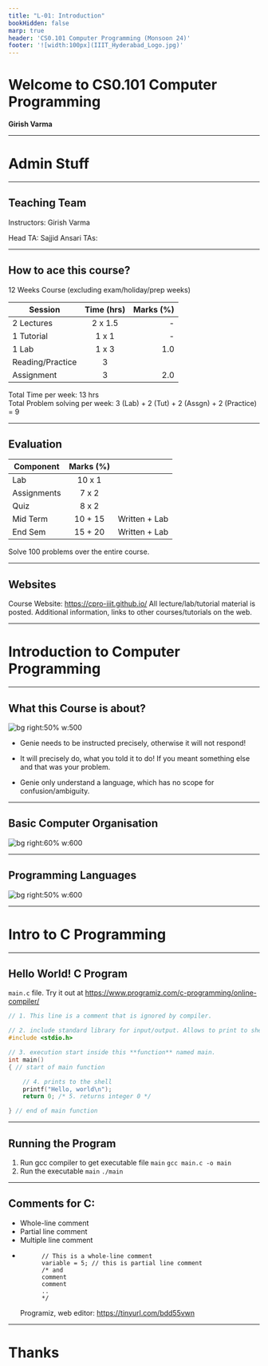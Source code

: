 ```yaml
---
title: "L-01: Introduction"
bookHidden: false
marp: true
header: 'CS0.101 Computer Programming (Monsoon 24)'
footer: '![width:100px](IIIT_Hyderabad_Logo.jpg)'
---
```


# Welcome to CS0.101 Computer Programming

__Girish Varma__


---


# Admin Stuff

---

## Teaching Team

Instructors: Girish Varma

Head TA: Sajjid Ansari
TAs: 

---
## How to ace this course?

12 Weeks Course (excluding exam/holiday/prep weeks) ​

| Session          |Time (hrs) |Marks (%)|
|------------------|:---------:|--------:|
| 2 Lectures       |  2 x 1.5  | -       |
| 1 Tutorial       |  1 x 1    | -       |
| 1 Lab            |  1 x 3    | 1.0     |
| Reading/Practice |  3        |         |
| Assignment       |  3        | 2.0      |


Total Time per week: 13 hrs  
Total Problem solving per week: 3 (Lab) + 2 (Tut) + 2 (Assgn) + 2 (Practice) = 9

---
## Evaluation

| Component        |Marks (%)  |                |
|------------------|:---------:|---------------:|
| Lab              |  10 x 1   |    |
| Assignments      |   7 x 2   |  |
| Quiz              | 8 x 2     |   |   
| Mid Term         |   10 + 15  | Written + Lab  |
| End Sem          |  15 + 20  | Written + Lab  |



Solve 100 problems over the entire course.

---
## Websites

Course Website: https://cpro-iiit.github.io/
All lecture/lab/tutorial material is posted. Additional information, links to other courses/tutorials on the web.


---

# Introduction to Computer Programming

---

## What this Course is about?

![bg right:50% w:500](code_spell.jpeg)

- Genie needs to be instructed precisely, otherwise it will not respond!

- It will precisely do, what you told it to do! If you meant something else and that was your problem.

- Genie only understand a language, which has no scope for confusion/ambiguity.


---

## Basic Computer Organisation

![bg right:60% w:600](computer_organization.png)



---
## Programming Languages

![bg right:50% w:600](high-low-langs.png)




---

# Intro to C Programming

---
## Hello World! C Program
`main.c` file. Try it out at https://www.programiz.com/c-programming/online-compiler/ 
```c
// 1. This line is a comment that is ignored by compiler.

// 2. include standard library for input/output. Allows to print to shell
#include <stdio.h> 

// 3. execution start inside this **function** named main. 
int main() 
{ // start of main function

    // 4. prints to the shell
    printf("Hello, world\n");
    return 0; /* 5. returns integer 0 */

} // end of main function
```

---

## Running the Program

1. Run gcc compiler to get executable file `main`
```gcc main.c -o main```
2. Run the executable `main`
```./main```
---
## Comments for C:

- Whole-line comment
- Partial line comment
- Multiple line comment
- 
            // This is a whole-line comment
            variable = 5; // this is partial line comment
            /* and 
            comment
            comment
            ..
            */          
    Programiz, web editor: https://tinyurl.com/bdd55vwn


---




# Thanks
